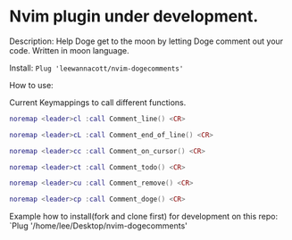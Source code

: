 # Nvim plugin under development. 

Description: Help Doge get to the moon by letting Doge comment out your code. Written in moon language.

Install: `Plug 'leewannacott/nvim-dogecomments'`

How to use:

Current Keymappings to call different functions.
```lua
noremap <leader>cl :call Comment_line() <CR>

noremap <leader>cL :call Comment_end_of_line() <CR>

noremap <leader>cc :call Comment_on_cursor() <CR>

noremap <leader>ct :call Comment_todo() <CR>

noremap <leader>cu :call Comment_remove() <CR>

noremap <leader>cp :call Comment_doge() <CR>
```

Example how to install(fork and clone first) for development on this repo:
`Plug '/home/lee/Desktop/nvim-dogecomments' 

